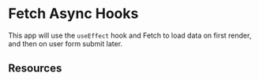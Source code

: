 # Fetch Async Hooks

This app will use the `useEffect` hook and Fetch to load data on first render, and then on user form submit later.

## Resources
